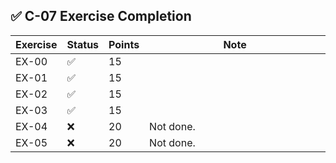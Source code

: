 ## ✅ C-07 Exercise Completion

| Exercise | Status | Points | Note                         |
|----------|--------|--------|------------------------------|
| EX-00    | ✅      | 15     | <img width="441" height="1"> |
| EX-01    | ✅      | 15     |                              |
| EX-02    | ✅      | 15     |                              |
| EX-03    | ✅      | 15     |                              |
| EX-04    | ❌      | 20     | Not done.                    |
| EX-05    | ❌      | 20     | Not done.                    |
